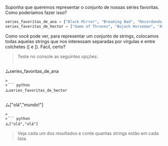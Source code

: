 Suponha que queremos representar o conjunto de nossas séries favoritas. Como poderíamos fazer isso?

```python
series_favoritas_de_ana = ["Black Mirror", "Breaking Bad", "Recordando el Show de Alejandro Molina", "En Terapia", "O Gambito da Rainha"]
series_favoritas_de_hector = ["Game of Thrones", "Bojack Horseman", "Attack on Titan"]
```

Como você pode ver, para representar um conjunto de strings, colocamos todas aquelas strings que nos interessam separadas por vírgulas e entre colchetes ([ e ]). Fácil, certo?

> Teste no console as seguintes opções:
>
>``` python
ムseries_favoritas_de_ana
```
>
>``` python
ムseries_favoritas_de_hector
```
>
>``` python
ム["olá","mundo!"]
```
>
>``` python
ム["olá","olá"]
```
> Veja cada um dos resultados e conte quantas strings estão em cada lista


